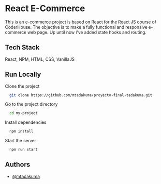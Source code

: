 # React E-Commerce

This is an e-commerce project is based on React
for the React JS course of CoderHouse.
The objective is to make a fully functional and responsive
e-commerce web page. Up until now I've added state hooks
and routing.

## Tech Stack

React, NPM, HTML, CSS, VanillaJS

## Run Locally

Clone the project

```bash
  git clone https://github.com/mtadakuma/proyecto-final-tadakuma.git
```

Go to the project directory

```bash
  cd my-project
```

Install dependencies

```bash
  npm install
```

Start the server

```bash
  npm run start
```

## Authors

- [@mtadakuma](https://github.com/mtadakuma)

